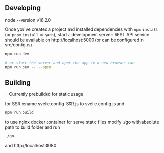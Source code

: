 
## Developing
node --version
    v16.2.0

Once you've created a project and installed dependencies with `npm install` (or `pnpm install` or `yarn`), start a development server:
REST API service should be available on http://localhost:5000 (or can be configured in src/config.ts)
```bash
npm run dev

# or start the server and open the app in a new browser tab
npm run dev -- --open
```

## Building

--Currently prebuilded for static usage

for SSR rename svelte.config-SSR.js to svelte.config.js and

```bash
npm run build
```

to use nginx docker container for serve static files modify ./go with absolute path to build folder and run

```bash
./go
```
and http://localhost:8080
